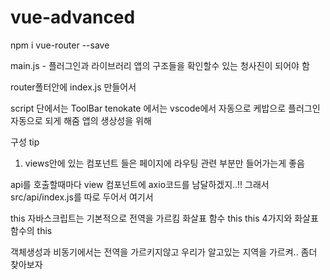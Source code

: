 # vue-advanced

npm i vue-router --save

main.js - 플러그인과 라이브러리 앱의 구조들을 확인할수 있는 청사진이 되어야 함

router폴터안에 index.js 만들어서 


script 단에서는 ToolBar
tenokate  에서는 vscode에서 자동으로 케밥으로 <too-bar></too-bar> 플러그인 자동으로 되게 해줌 앱의 생상성을 위해 

구성 tip
1. views안에 있는 컴포넌트 들은 페이지에 라우팅 관련 부분만 들어가는게 좋음 

api를 호출할때마다 view 컴포넌트에 axio코드를 남달하겠지..!! 그래서 src/api/index.js를 따로 두어서 여기서 


this
자바스크립트는 기본적으로 전역을 가르킴
화살표 함수 this 
 this 4가지와 화살표 함수의 this

 객체생성과 비동기에서는 전역을 가르키지않고 우리가 알고있는 지역을 가르켜.. 좀더 찾아보자
